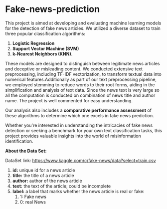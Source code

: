# Fake-news-prediction

This project is aimed at developing and evaluating machine learning models for the detection of fake news articles. 
We utilized a diverse dataset to train three popular classification algorithms: 
1. **Logistic Regression**
2. **Support Vector Machine (SVM)**
3. **k-Nearest Neighbors (KNN).** 

These models are designed to distinguish between legitimate news articles and deceptive or misleading content. 
We conducted extensive text preprocessing, including TF-IDF vectorization, to transform textual data into numerical features.Additionally as part of our text preprocessing pipeline, we employed stemming to reduce words to their root forms, aiding in the simplification and analysis of text data. Since the news text is very large so all the computation is conducted on combination of news title and author name. The project is well commented for easy understanding. 


Our analysis also includes a **comparative performance assessment** of these algorithms to determine which one excels in fake news prediction.

Whether you're interested in understanding the intricacies of fake news detection or seeking a benchmark for your own text classification tasks, this project provides valuable insights into the world of misinformation identification.


**About the Data Set:**

DataSet link: https://www.kaggle.com/c/fake-news/data?select=train.csv
1. **id:** unique id for a news article
2. **title:** the title of a news article
3. **author:** author of the news article
4. **text:** the text of the article; could be incomplete
5. **label:** a label that marks whether the news article is real or fake:
   1. 1: Fake news
   2. 0: real News
